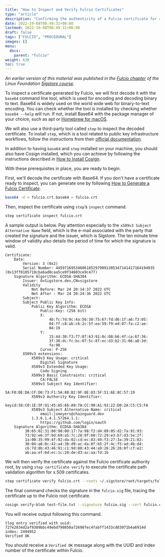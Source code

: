 ```yaml
---
title: "How to Inspect and Verify Fulcio Certificates"
type: "article"
description: "Confirming the authenticity of a Fulcio certificate for a more secure software supply chain"
date: 2022-19-08T08:49:31+00:00
lastmod: 2022-19-08T08:49:31+00:00
draft: false
tags: ["FULCIO", "PROCEDURAL"]
images: []
menu:
  docs:
    parent: "fulcio"
weight: 630
toc: true
---
```


_An earlier version of this material was published in the [Fulcio chapter](https://learning.edx.org/course/course-v1:LinuxFoundationX+LFS182x+2T2022/block-v1:LinuxFoundationX+LFS182x+2T2022+type@sequential+block@2fbe6328019c4b1fbf934bd3bfb7e308/block-v1:LinuxFoundationX+LFS182x+2T2022+type@vertical+block@1f71fcbe8219471fb82e25731b18be11) of the Linux Foundation [Sigstore course](https://learning.edx.org/course/course-v1:LinuxFoundationX+LFS182x+2T2022/home)._

To inspect a certificate generated by Fulcio, we will first decode it with the `base64` command line tool, which is used for encoding and decoding binary to text. Base64 is widely used on the world wide web for binary-to-text encoding. You can check whether the tool is installed by checking whether `base64 --help` will run. If not, install Base64 with the package manager of your choice, such as apt or [Homebrew for macOS](https://formulae.brew.sh/formula/base64). 

We will also use a third-party tool called `step` to inspect the decoded certificate. To install `step`, which is a tool related to public key infrastructure workflows, follow the instructions from their [official documentation](https://smallstep.com/docs/step-cli/installation).

In addition to having `base64` and `step` installed on your machine, you should also have Cosign installed, which you can achieve by following the instructions described in [How to Install Cosign](../../cosign/how-to-install-cosign).

With these prerequisites in place, you are ready to begin. 

First, we'll decode the certificate with Base64. If you don't have a certificate ready to inspect, you can generate one by following [How to Generate a Fulcio Certificate](../how-to-generate-a-fulcio-certificate).

```sh
base64 -d < fulcio.crt.base64 > fulcio.crt
```

Then, inspect the certificate using `step`’s `inspect` command.

```sh
step certificate inspect fulcio.crt
```

A sample output is below. Pay attention especially to the `x509v3 Subject Alternative Name` field, which is the e-mail associated with the party that created the signature and the issuer, which is Sigstore. The ten minute time window of validity also details the period of time for which the signature is valid.

```
Certificate:
    Data:
        Version: 3 (0x2)
        Serial Number: 445971695346061852979091305347141417164194935 (0x13ff8105719cba6ad0caa5ce9f34603ce9c477)
    Signature Algorithm: ECDSA-SHA384
        Issuer: O=Sigstore.dev,CN=sigstore
        Validity
            Not Before: Mar 24 20:14:37 2022 UTC
            Not After : Mar 24 20:24:36 2022 UTC
        Subject:
        Subject Public Key Info:
            Public Key Algorithm: ECDSA
                Public-Key: (256 bit)
                X:
                    4b:fc:7d:9c:4a:56:30:75:67:fd:d6:1f:a6:f3:05:
                    04:ff:c8:ab:c6:2c:5f:ea:59:f9:ed:07:fa:c2:ae:
                    04:19
                Y:
                    15:44:38:f3:77:87:63:91:0c:08:b6:4f:ca:67:36:
                    3f:38:dc:fc:bc:07:5c:8f:ec:d3:b2:31:66:a8:3d:
                    fa:98
                Curve: P-256
        X509v3 extensions:
            X509v3 Key Usage: critical
                Digital Signature
            X509v3 Extended Key Usage:
                Code Signing
            X509v3 Basic Constraints: critical
                CA:FALSE
            X509v3 Subject Key Identifier:
                5A:F0:DE:DA:CF:D0:73:F1:5A:88:B2:9F:8E:03:5F:51:6E:8C:57:19
            X509v3 Authority Key Identifier:
                keyid:58:C0:1E:5F:91:45:A5:66:A9:7A:CC:90:A1:93:22:D0:2A:C5:C5:FA
            X509v3 Subject Alternative Name: critical
                email:jsmeyers@chainguard.dev
            1.3.6.1.4.1.57264.1.1:
                https://github.com/login/oauth
    Signature Algorithm: ECDSA-SHA384
         30:65:02:31:00:98:00:17:7a:98:f2:d4:89:05:d2:7a:91:93:
         73:92:e6:3f:9d:69:a5:7c:28:9f:60:72:29:e3:b7:d3:5e:2f:
         1a:00:35:99:4f:92:da:02:cd:ec:83:49:f3:27:3a:39:21:02:
         30:04:a6:0c:42:a4:38:d9:ac:da:8f:b5:2f:4c:f5:ad:4b:d4:
         c6:7d:8b:43:46:91:c1:9d:80:43:44:a9:26:26:26:0f:cf:e2:
         ab:aa:ef:6d:ec:1c:28:de:d3:ac:aa:fd:1b
```

We will then verify the certificate against the Fulcio certificate authority root, by using `step certificate verify` to execute the certificate path validation algorithm for x.509 certificates.

```sh
step certificate verify fulcio.crt --roots ~/.sigstore/root/targets/fulcio_intermediate_v1.crt.pem
```

The final command checks the signature in the `fulcio.sig` file, tracing the certificate up to the Fulcio root certificate.

```sh
cosign verify-blob test-file.txt --signature fulcio.sig --cert fulcio.crt.base64
```

You will receive output following this command. 

```
tlog entry verified with uuid: 727e2834d2af9389bbc49ebd798050a72698fec4fabff1433cd83071b4a6914d index: 2494952
Verified OK
```

You should receive a `Verified OK` message along with the UUID and index number of the certificate within Fulcio.
